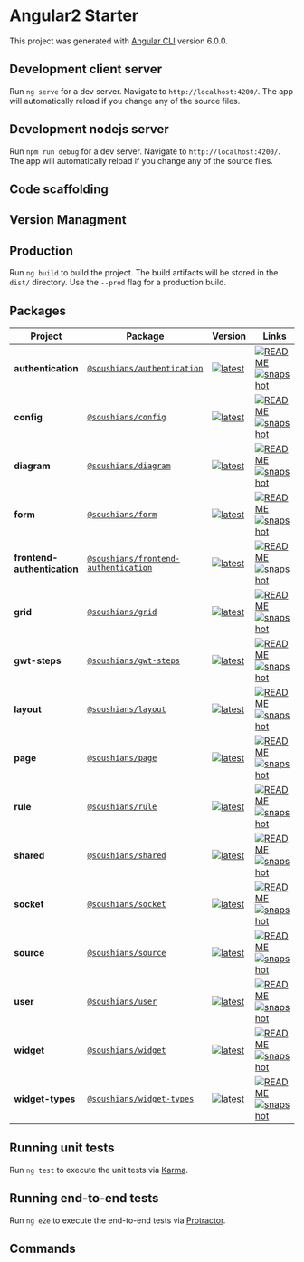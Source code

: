 # Angular2 Starter

This project was generated with [Angular CLI](https://github.com/angular/angular-cli) version 6.0.0.

## Development client server

Run `ng serve` for a dev server. Navigate to `http://localhost:4200/`. The app will automatically reload if you change any of the source files.

## Development nodejs server

Run `npm run debug` for a dev server. Navigate to `http://localhost:4200/`. The app will automatically reload if you change any of the source files.

## Code scaffolding
## Version Managment
## Production
Run `ng build` to build the project. The build artifacts will be stored in the `dist/` directory. Use the `--prod` flag for a production build.
## Packages
| Project                     | Package                                                                                              | Version                                                                                                                                               | Links                                                                                                                                                                                                                                                        |
| --------------------------- | ---------------------------------------------------------------------------------------------------- | ----------------------------------------------------------------------------------------------------------------------------------------------------- | ------------------------------------------------------------------------------------------------------------------------------------------------------------------------------------------------------------------------------------------------------------ |
| **authentication**          | [`@soushians/authentication`](https://npmjs.com/package/@soushians/authentication)                   | [![latest](https://img.shields.io/npm/v/@soushians/authentication/latest.svg)](https://npmjs.com/package/@soushians/authentication)                   | [![README](https://img.shields.io/badge/README--green.svg)](https://github.com/snoorghorbani/ng2starter-authentication/README.md) [![snapshot](https://img.shields.io/badge/snapshot--blue.svg)](https://github.com/snoorghorbani/ng2starter-authentication) |
| **config**                  | [`@soushians/config`](https://npmjs.com/package/@soushians/config)                                   | [![latest](https://img.shields.io/npm/v/@soushians/config/latest.svg)](https://npmjs.com/package/@soushians/config)                                   | [![README](https://img.shields.io/badge/README--green.svg)](https://github.com/snoorghorbani/ng2starter-authentication/README.md) [![snapshot](https://img.shields.io/badge/snapshot--blue.svg)](https://github.com/snoorghorbani/config)                    |
| **diagram**                 | [`@soushians/diagram`](https://npmjs.com/package/@soushians/diagram)                                 | [![latest](https://img.shields.io/npm/v/@soushians/diagram/latest.svg)](https://npmjs.com/package/@soushians/diagram)                                 | [![README](https://img.shields.io/badge/README--green.svg)](https://github.com/snoorghorbani/ng2starter-authentication/README.md) [![snapshot](https://img.shields.io/badge/snapshot--blue.svg)](https://github.com/snoorghorbani/diagram)                   |
| **form**                    | [`@soushians/form`](https://npmjs.com/package/@soushians/form)                                       | [![latest](https://img.shields.io/npm/v/@soushians/form/latest.svg)](https://npmjs.com/package/@soushians/form)                                       | [![README](https://img.shields.io/badge/README--green.svg)](https://github.com/snoorghorbani/ng2starter-authentication/README.md) [![snapshot](https://img.shields.io/badge/snapshot--blue.svg)](https://github.com/snoorghorbani/form)                      |
| **frontend-authentication** | [`@soushians/frontend-authentication`](https://npmjs.com/package/@soushians/frontend-authentication) | [![latest](https://img.shields.io/npm/v/@soushians/frontend-authentication/latest.svg)](https://npmjs.com/package/@soushians/frontend-authentication) | [![README](https://img.shields.io/badge/README--green.svg)](https://github.com/snoorghorbani/ng2starter-authentication/README.md) [![snapshot](https://img.shields.io/badge/snapshot--blue.svg)](https://github.com/snoorghorbani/frontend-authentication)   |
| **grid**                    | [`@soushians/grid`](https://npmjs.com/package/@soushians/grid)                                       | [![latest](https://img.shields.io/npm/v/@soushians/grid/latest.svg)](https://npmjs.com/package/@soushians/grid)                                       | [![README](https://img.shields.io/badge/README--green.svg)](https://github.com/snoorghorbani/ng2starter-authentication/README.md) [![snapshot](https://img.shields.io/badge/snapshot--blue.svg)](https://github.com/snoorghorbani/grid)                      |
| **gwt-steps**               | [`@soushians/gwt-steps`](https://npmjs.com/package/@soushians/gwt-steps)                             | [![latest](https://img.shields.io/npm/v/@soushians/gwt-steps/latest.svg)](https://npmjs.com/package/@soushians/gwt-steps)                             | [![README](https://img.shields.io/badge/README--green.svg)](https://github.com/snoorghorbani/ng2starter-authentication/README.md) [![snapshot](https://img.shields.io/badge/snapshot--blue.svg)](https://github.com/snoorghorbani/gwt-steps)                 |
| **layout**                  | [`@soushians/layout`](https://npmjs.com/package/@soushians/layout)                                   | [![latest](https://img.shields.io/npm/v/@soushians/layout/latest.svg)](https://npmjs.com/package/@soushians/layout)                                   | [![README](https://img.shields.io/badge/README--green.svg)](https://github.com/snoorghorbani/ng2starter-authentication/README.md) [![snapshot](https://img.shields.io/badge/snapshot--blue.svg)](https://github.com/snoorghorbani/layout)                    |
| **page**                    | [`@soushians/page`](https://npmjs.com/package/@soushians/page)                                       | [![latest](https://img.shields.io/npm/v/@soushians/page/latest.svg)](https://npmjs.com/package/@soushians/page)                                       | [![README](https://img.shields.io/badge/README--green.svg)](https://github.com/snoorghorbani/ng2starter-authentication/README.md) [![snapshot](https://img.shields.io/badge/snapshot--blue.svg)](https://github.com/snoorghorbani/page)                      |
| **rule**                    | [`@soushians/rule`](https://npmjs.com/package/@soushians/rule)                                       | [![latest](https://img.shields.io/npm/v/@soushians/rule/latest.svg)](https://npmjs.com/package/@soushians/rule)                                       | [![README](https://img.shields.io/badge/README--green.svg)](https://github.com/snoorghorbani/ng2starter-authentication/README.md) [![snapshot](https://img.shields.io/badge/snapshot--blue.svg)](https://github.com/snoorghorbani/rule)                      |
| **shared**                  | [`@soushians/shared`](https://npmjs.com/package/@soushians/shared)                                   | [![latest](https://img.shields.io/npm/v/@soushians/shared/latest.svg)](https://npmjs.com/package/@soushians/shared)                                   | [![README](https://img.shields.io/badge/README--green.svg)](https://github.com/snoorghorbani/ng2starter-authentication/README.md) [![snapshot](https://img.shields.io/badge/snapshot--blue.svg)](https://github.com/snoorghorbani/shared)                    |
| **socket**                  | [`@soushians/socket`](https://npmjs.com/package/@soushians/socket)                                   | [![latest](https://img.shields.io/npm/v/@soushians/socket/latest.svg)](https://npmjs.com/package/@soushians/socket)                                   | [![README](https://img.shields.io/badge/README--green.svg)](https://github.com/snoorghorbani/ng2starter-authentication/README.md) [![snapshot](https://img.shields.io/badge/snapshot--blue.svg)](https://github.com/snoorghorbani/socket)                    |
| **source**                  | [`@soushians/source`](https://npmjs.com/package/@soushians/source)                                   | [![latest](https://img.shields.io/npm/v/@soushians/source/latest.svg)](https://npmjs.com/package/@soushians/source)                                   | [![README](https://img.shields.io/badge/README--green.svg)](https://github.com/snoorghorbani/ng2starter-authentication/README.md) [![snapshot](https://img.shields.io/badge/snapshot--blue.svg)](https://github.com/snoorghorbani/source)                    |
| **user**                    | [`@soushians/user`](https://npmjs.com/package/@soushians/user)                                       | [![latest](https://img.shields.io/npm/v/@soushians/user/latest.svg)](https://npmjs.com/package/@soushians/user)                                       | [![README](https://img.shields.io/badge/README--green.svg)](https://github.com/snoorghorbani/ng2starter-authentication/README.md) [![snapshot](https://img.shields.io/badge/snapshot--blue.svg)](https://github.com/snoorghorbani/user)                      |
| **widget**                  | [`@soushians/widget`](https://npmjs.com/package/@soushians/widget)                                   | [![latest](https://img.shields.io/npm/v/@soushians/widget/latest.svg)](https://npmjs.com/package/@soushians/widget)                                   | [![README](https://img.shields.io/badge/README--green.svg)](https://github.com/snoorghorbani/ng2starter-authentication/README.md) [![snapshot](https://img.shields.io/badge/snapshot--blue.svg)](https://github.com/snoorghorbani/widget)                    |
| **widget-types**            | [`@soushians/widget-types`](https://npmjs.com/package/@soushians/widget-types)                       | [![latest](https://img.shields.io/npm/v/@soushians/widget-types/latest.svg)](https://npmjs.com/package/@soushians/widget-types)                       | [![README](https://img.shields.io/badge/README--green.svg)](https://github.com/snoorghorbani/ng2starter-authentication/README.md) [![snapshot](https://img.shields.io/badge/snapshot--blue.svg)](https://github.com/snoorghorbani/widget-types)              |


## Running unit tests

Run `ng test` to execute the unit tests via [Karma](https://karma-runner.github.io).

## Running end-to-end tests

Run `ng e2e` to execute the end-to-end tests via [Protractor](http://www.protractortest.org/).

## Commands